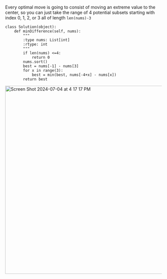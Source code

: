 Every optimal move is going to consist of moving an extreme value to the center, so you can just take the range of 4 potential subsets starting with index 0, 1, 2, or 3 all of length `len(nums)-3`

```
class Solution(object):
    def minDifference(self, nums):
        """
        :type nums: List[int]
        :rtype: int
        """
        if len(nums) <=4:
            return 0
        nums.sort()
        best = nums[-1] - nums[3]
        for x in range(3):
            best = min(best, nums[-4+x] - nums[x])
        return best
```
<img width="604" alt="Screen Shot 2024-07-04 at 4 17 17 PM" src="https://github.com/KatieONell/leetcode-solutions/assets/12962290/e691f187-1c77-4ce2-92f4-0056bce4762a">

